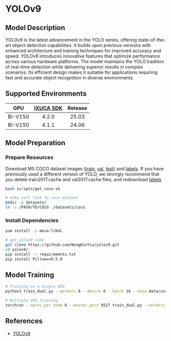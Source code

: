 # YOLOv9

## Model Description

YOLOv9 is the latest advancement in the YOLO series, offering state-of-the-art object detection capabilities. It builds
upon previous versions with enhanced architecture and training techniques for improved accuracy and speed. YOLOv9
introduces innovative features that optimize performance across various hardware platforms. The model maintains the YOLO
tradition of real-time detection while delivering superior results in complex scenarios. Its efficient design makes it
suitable for applications requiring fast and accurate object recognition in diverse environments.

## Supported Environments

| GPU    | [IXUCA SDK](https://gitee.com/deep-spark/deepspark#%E5%A4%A9%E6%95%B0%E6%99%BA%E7%AE%97%E8%BD%AF%E4%BB%B6%E6%A0%88-ixuca) | Release |
| :----: | :----: | :----: |
| BI-V150 | 4.2.0     |  25.03  |
| BI-V150 | 4.1.1     |  24.06  |

## Model Preparation

### Prepare Resources

Download MS COCO dataset images ([train](http://images.cocodataset.org/zips/train2017.zip),
[val](http://images.cocodataset.org/zips/val2017.zip), [test](http://images.cocodataset.org/zips/test2017.zip)) and
[labels](https://github.com/WongKinYiu/yolov7/releases/download/v0.1/coco2017labels-segments.zip). If you have
previously used a different version of YOLO, we strongly recommend that you delete train2017.cache and val2017.cache
files, and redownload [labels](https://github.com/WongKinYiu/yolov7/releases/download/v0.1/coco2017labels-segments.zip)

```bash
bash scripts/get_coco.sh

# make soft link to coco dataset
mkdir -p datasets/
ln -s /PATH/TO/COCO ./datasets/coco
```

### Install Dependencies

```bash
yum install -y mesa-libGL

# get yolov9 code
git clone https://github.com/WongKinYiu/yolov9.git
cd yolov9/
pip install -r requirements.txt
pip install Pillow==9.5.0
```

## Model Training

```bash
# Training on a Single GPU
python3 train_dual.py --workers 8 --device 0 --batch 16 --data data/coco.yaml --img 640 --cfg models/detect/yolov9-c.yaml --weights '' --name yolov9-c --hyp hyp.scratch-high.yaml --min-items 0 --epochs 300 --close-mosaic 15

# Multiple GPU training
torchrun --nproc_per_node 8 --master_port 9527 train_dual.py --workers 8 --device 0,1,2,3,4,5,6,7 --sync-bn --batch 128 --data data/coco.yaml --img 640 --cfg models/detect/yolov9-c.yaml --weights '' --name yolov9-c --hyp hyp.scratch-high.yaml --min-items 0 --epochs 300 --close-mosaic 15
```

## References

- [YOLOv9](https://github.com/WongKinYiu/yolov9)
